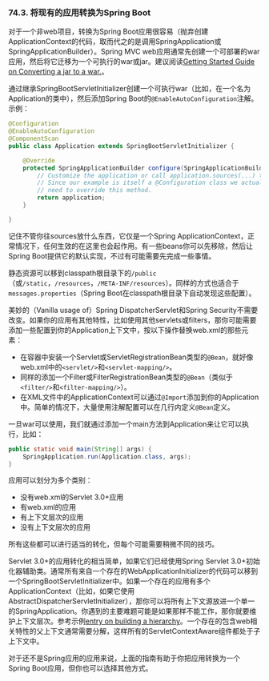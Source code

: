 ### 74.3. 将现有的应用转换为Spring Boot

对于一个非web项目，转换为Spring Boot应用很容易（抛弃创建ApplicationContext的代码，取而代之的是调用SpringApplication或SpringApplicationBuilder）。Spring MVC web应用通常先创建一个可部署的war应用，然后将它迁移为一个可执行的war或jar。建议阅读[Getting Started Guide on Converting a jar to a war.](http://spring.io/guides/gs/convert-jar-to-war/)。

通过继承SpringBootServletInitializer创建一个可执行war（比如，在一个名为Application的类中），然后添加Spring Boot的`@EnableAutoConfiguration`注解。示例：
```java
@Configuration
@EnableAutoConfiguration
@ComponentScan
public class Application extends SpringBootServletInitializer {

    @Override
    protected SpringApplicationBuilder configure(SpringApplicationBuilder application) {
        // Customize the application or call application.sources(...) to add sources
        // Since our example is itself a @Configuration class we actually don't
        // need to override this method.
        return application;
    }

}
```
记住不管你往sources放什么东西，它仅是一个Spring ApplicationContext，正常情况下，任何生效的在这里也会起作用。有一些beans你可以先移除，然后让Spring Boot提供它的默认实现，不过有可能需要先完成一些事情。

静态资源可以移到classpath根目录下的`/public`（或`/static`，`/resources`，`/META-INF/resources`）。同样的方式也适合于`messages.properties`（Spring Boot在classpath根目录下自动发现这些配置）。

美妙的（Vanilla usage of）Spring DispatcherServlet和Spring Security不需要改变。如果你的应用有其他特性，比如使用其他servlets或filters，那你可能需要添加一些配置到你的Application上下文中，按以下操作替换web.xml的那些元素：

- 在容器中安装一个Servlet或ServletRegistrationBean类型的`@Bean`，就好像web.xml中的`<servlet/>`和`<servlet-mapping/>`。
- 同样的添加一个Filter或FilterRegistrationBean类型的`@Bean`（类似于`<filter/>`和`<filter-mapping/>`）。
- 在XML文件中的ApplicationContext可以通过`@Import`添加到你的Application中。简单的情况下，大量使用注解配置可以在几行内定义`@Bean`定义。

一旦war可以使用，我们就通过添加一个main方法到Application来让它可以执行，比如：
```java
public static void main(String[] args) {
    SpringApplication.run(Application.class, args);
}
```
应用可以划分为多个类别：

- 没有web.xml的Servlet 3.0+应用
- 有web.xml的应用
- 有上下文层次的应用
- 没有上下文层次的应用

所有这些都可以进行适当的转化，但每个可能需要稍微不同的技巧。

Servlet 3.0+的应用转化的相当简单，如果它们已经使用Spring Servlet 3.0+初始化器辅助类。通常所有来自一个存在的WebApplicationInitializer的代码可以移到一个SpringBootServletInitializer中。如果一个存在的应用有多个ApplicationContext（比如，如果它使用AbstractDispatcherServletInitializer），那你可以将所有上下文源放进一个单一的SpringApplication。你遇到的主要难题可能是如果那样不能工作，那你就要维护上下文层次。参考示例[entry on building a hierarchy](http://docs.spring.io/spring-boot/docs/current-SNAPSHOT/reference/htmlsingle/#howto-build-an-application-context-hierarchy)。一个存在的包含web相关特性的父上下文通常需要分解，这样所有的ServletContextAware组件都处于子上下文中。

对于还不是Spring应用的应用来说，上面的指南有助于你把应用转换为一个Spring Boot应用，但你也可以选择其他方式。
